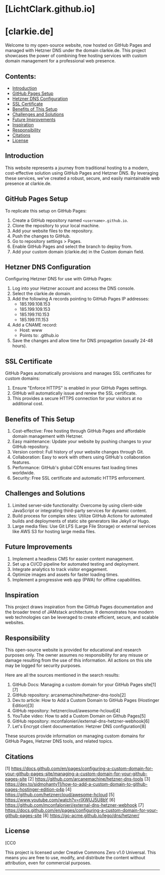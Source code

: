 # [LichtClark.github.io]
# [clarkie.de]

Welcome to my open-source website, now hosted on GitHub Pages and managed with Hetzner DNS under the domain clarkie.de. This project showcases the power of combining free hosting services with custom domain management for a professional web presence.

## Contents:
- [Introduction](#introduction)
- [GitHub Pages Setup](#github-pages-setup)
- [Hetzner DNS Configuration](#hetzner-dns-configuration)
- [SSL Certificate](#ssl-certificate)
- [Benefits of This Setup](#benefits-of-this-setup)
- [Challenges and Solutions](#challenges-and-solutions)
- [Future Improvements](#future-improvements)
- [Inspiration](#inspiration)
- [Responsibility](#responsibility)
- [Citations](#citations)
- [License](#license)

## Introduction

This website represents a journey from traditional hosting to a modern, cost-effective solution using GitHub Pages and Hetzner DNS. By leveraging these services, we've created a robust, secure, and easily maintainable web presence at clarkie.de.

## GitHub Pages Setup

To replicate this setup on GitHub Pages:

1. Create a GitHub repository named `<username>.github.io`.
2. Clone the repository to your local machine.
3. Add your website files to the repository.
4. Push the changes to GitHub.
5. Go to repository settings > Pages.
6. Enable GitHub Pages and select the branch to deploy from.
7. Add your custom domain (clarkie.de) in the Custom domain field.

## Hetzner DNS Configuration

Configuring Hetzner DNS for use with GitHub Pages:

1. Log into your Hetzner account and access the DNS console.
2. Select the clarkie.de domain.
3. Add the following A records pointing to GitHub Pages IP addresses:
   - 185.199.108.153
   - 185.199.109.153
   - 185.199.110.153
   - 185.199.111.153
4. Add a CNAME record:
   - Host: www
   - Points to: <username>.github.io
5. Save the changes and allow time for DNS propagation (usually 24-48 hours).

## SSL Certificate

GitHub Pages automatically provisions and manages SSL certificates for custom domains:

1. Ensure "Enforce HTTPS" is enabled in your GitHub Pages settings.
2. GitHub will automatically issue and renew the SSL certificate.
3. This provides a secure HTTPS connection for your visitors at no additional cost.

## Benefits of This Setup

1. Cost-effective: Free hosting through GitHub Pages and affordable domain management with Hetzner.
2. Easy maintenance: Update your website by pushing changes to your GitHub repository.
3. Version control: Full history of your website changes through Git.
4. Collaboration: Easy to work with others using GitHub's collaboration features.
5. Performance: GitHub's global CDN ensures fast loading times worldwide.
6. Security: Free SSL certificate and automatic HTTPS enforcement.

## Challenges and Solutions

1. Limited server-side functionality: Overcome by using client-side JavaScript or integrating third-party services for dynamic content.
2. Build process for complex sites: Utilize GitHub Actions for automated builds and deployments of static site generators like Jekyll or Hugo.
3. Large media files: Use Git LFS (Large File Storage) or external services like AWS S3 for hosting large media files.

## Future Improvements

1. Implement a headless CMS for easier content management.
2. Set up a CI/CD pipeline for automated testing and deployment.
3. Integrate analytics to track visitor engagement.
4. Optimize images and assets for faster loading times.
5. Implement a progressive web app (PWA) for offline capabilities.

## Inspiration

This project draws inspiration from the GitHub Pages documentation and the broader trend of JAMstack architecture. It demonstrates how modern web technologies can be leveraged to create efficient, secure, and scalable websites.

## Responsibility

This open-source website is provided for educational and research purposes only. The owner assumes no responsibility for any misuse or damage resulting from the use of this information. All actions on this site may be logged for security purposes.

Here are all the sources mentioned in the search results:

1. GitHub Docs: Managing a custom domain for your GitHub Pages site[1][7]
2. GitHub repository: arcanemachine/hetzner-dns-tools[2]
3. Dev.to article: How to Add a Custom Domain to GitHub Pages (Hostinger Edition)[3]
4. GitHub repository: hetznercloud/awesome-hcloud[4]
5. YouTube video: How to add a Custom Domain on Github Pages[5]
6. GitHub repository: mconfalonieri/external-dns-hetzner-webhook[6]
7. Let's Encrypt client documentation: Hetzner DNS configuration[8]

These sources provide information on managing custom domains for GitHub Pages, Hetzner DNS tools, and related topics.

## Citations
[1] https://docs.github.com/en/pages/configuring-a-custom-domain-for-your-github-pages-site/managing-a-custom-domain-for-your-github-pages-site
[2] https://github.com/arcanemachine/hetzner-dns-tools
[3] https://dev.to/sidmohanty11/how-to-add-a-custom-domain-to-github-pages-hostinger-edition-p4p
[4] https://github.com/hetznercloud/awesome-hcloud
[5] https://www.youtube.com/watch?v=rIXWUJ5U8bY
[6] https://github.com/mconfalonieri/external-dns-hetzner-webhook
[7] https://docs.github.com/en/pages/configuring-a-custom-domain-for-your-github-pages-site
[8] https://go-acme.github.io/lego/dns/hetzner/

## License

[CC0

This project is licensed under Creative Commons Zero v1.0 Universal. This means you are free to use, modify, and distribute the content without attribution, even for commercial purposes.

---
